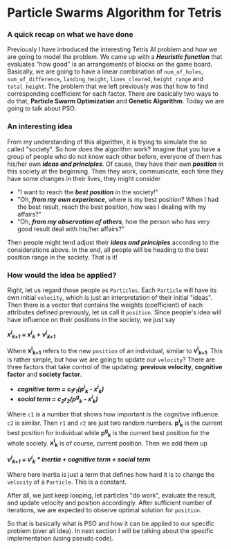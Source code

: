 # Particle Swarms Algorithm for Tetris

### A quick recap on what we have done
Previously I have introduced the interesting Tetris AI problem and how we are going to model the problem. We came up with a ___Heuristic function___ that evaluates "how good" is an arrangements of blocks on the game board. Basically, we are going to have a linear combination of `num_of_holes`, `sum_of_difference`, `landing_height`, `lines_cleared`, `height_range` and `total_height`. The problem that we left previously was that how to find corresponding coefficient for each factor. There are basically two ways to do that, __Particle Swarm Optimization__ and __Genetic Algorithm__. Today we are going to talk about PSO.

### An interesting idea
From my understanding of this algorithm, it is trying to simulate the so called "society". So how does the algorithm work? Imagine that you have a group of people who do not know each other before, everyone of them has his/her own ___ideas and principles___. Of cause, they have their own ___position___ in this society at the beginning. Then they work, communicate, each time they have some changes in their lives, they might consider

  - "I want to reach the ___best position___ in the society!"
  - "Oh, ___from my own experience___, where is my best position? When I had the best result, reach the best position, how was I dealing with my affairs?"
  - "Oh, ___from my observation of others___, how the person who has very good result deal with his/her affairs?"

Then people might tend adjust their ___ideas and principles___ according to the considerations above. In the end, all people will be heading to the best position range in the society. That is it!

### How would the idea be applied?
Right, let us regard those people as `Particles`. Each `Particle` will have its own initial `velocity`, which is just an interpretation of their initial "ideas". Then there is a vector that contains the weights (coefficient) of each attributes defined previously, let us call it `position`. Since people's idea will have influence on their positions in the society, we just say

___x<sup>i</sup><sub>k+1</sub> = x<sup>i</sup><sub>k</sub> + v<sup>i</sup><sub>k+1</sub>___

Where __x<sup>i</sup><sub>k+1</sub>__ refers to the new `position` of an individual, similar to __v<sup>i</sup><sub>k+1</sub>__. This is rather simple, but how we are going to update our `velocity`? There are three factors that take control of the updating: __previous velocity__, __cognitive factor__ and __society factor__.

 - ___cognitive term = c<sub>1</sub>r<sub>1</sub>(p<sup>i</sup><sub>k</sub> - x<sup>i</sup><sub>k</sub>)___
 - ___social term = c<sub>2</sub>r<sub>2</sub>(p<sup>g</sup><sub>k</sub> - x<sup>i</sup><sub>k</sub>)___

Where `c1` is a number that shows how important is the cognitive influence. `c2` is similar. Then `r1` and `r2` are just two random numbers. __p<sup>i</sup><sub>k</sub>__ is the current best position for individual while __p<sup>g</sup><sub>k</sub>__ is the current best position for the whole society. __x<sup>i</sup><sub>k</sub>__ is of course, current position. Then we add them up

___v<sup>i</sup><sub>k+1</sub> = v<sup>i</sup><sub>k</sub> * inertia + cognitive term + social term___

Where here inertia is just a term that defines how hard it is to change the `velocity` of a `Particle`. This is a constant.

After all, we just keep looping, let particles "do work", evaluate the result, and update velocity and position accordingly. After sufficient number of iterations, we are expected to observe optimal solution for `position`.

So that is basically what is PSO and how it can be applied to our specific problem (over all idea). In next section I will be talking about the specific implementation (using pseudo code).
